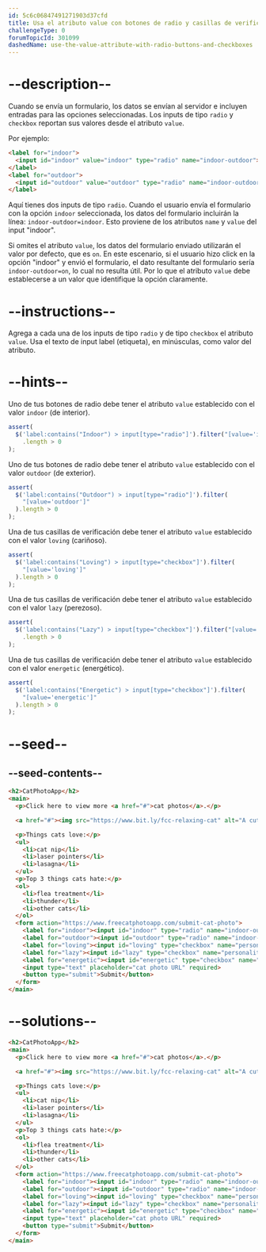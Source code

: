 ```yaml
---
id: 5c6c06847491271903d37cfd
title: Usa el atributo value con botones de radio y casillas de verificación
challengeType: 0
forumTopicId: 301099
dashedName: use-the-value-attribute-with-radio-buttons-and-checkboxes
---
```


# --description--

Cuando se envía un formulario, los datos se envían al servidor e incluyen entradas para las opciones seleccionadas. Los inputs de tipo `radio` y `checkbox` reportan sus valores desde el atributo `value`.

Por ejemplo:

```html
<label for="indoor">
  <input id="indoor" value="indoor" type="radio" name="indoor-outdoor">Indoor
</label>
<label for="outdoor">
  <input id="outdoor" value="outdoor" type="radio" name="indoor-outdoor">Outdoor
</label>
```

Aquí tienes dos inputs de tipo `radio`. Cuando el usuario envía el formulario con la opción `indoor` seleccionada, los datos del formulario incluirán la línea: `indoor-outdoor=indoor`. Esto proviene de los atributos `name` y `value` del input "indoor".

Si omites el atributo `value`, los datos del formulario enviado utilizarán el valor por defecto, que es `on`. En este escenario, si el usuario hizo click en la opción "indoor" y envió el formulario, el dato resultante del formulario sería `indoor-outdoor=on`, lo cual no resulta útil. Por lo que el atributo `value` debe establecerse a un valor que identifique la opción claramente.

# --instructions--

Agrega a cada una de los inputs de tipo `radio` y de tipo `checkbox` el atributo `value`. Usa el texto de input label (etiqueta), en minúsculas, como valor del atributo.

# --hints--

Uno de tus botones de radio debe tener el atributo `value` establecido con el valor `indoor` (de interior).

```js
assert(
  $('label:contains("Indoor") > input[type="radio"]').filter("[value='indoor']")
    .length > 0
);
```

Uno de tus botones de radio debe tener el atributo `value` establecido con el valor `outdoor` (de exterior).

```js
assert(
  $('label:contains("Outdoor") > input[type="radio"]').filter(
    "[value='outdoor']"
  ).length > 0
);
```

Una de tus casillas de verificación debe tener el atributo `value` establecido con el valor `loving` (cariñoso).

```js
assert(
  $('label:contains("Loving") > input[type="checkbox"]').filter(
    "[value='loving']"
  ).length > 0
);
```

Una de tus casillas de verificación debe tener el atributo `value` establecido con el valor `lazy` (perezoso).

```js
assert(
  $('label:contains("Lazy") > input[type="checkbox"]').filter("[value='lazy']")
    .length > 0
);
```

Una de tus casillas de verificación debe tener el atributo `value` establecido con el valor `energetic` (energético).

```js
assert(
  $('label:contains("Energetic") > input[type="checkbox"]').filter(
    "[value='energetic']"
  ).length > 0
);
```

# --seed--

## --seed-contents--

```html
<h2>CatPhotoApp</h2>
<main>
  <p>Click here to view more <a href="#">cat photos</a>.</p>

  <a href="#"><img src="https://www.bit.ly/fcc-relaxing-cat" alt="A cute orange cat lying on its back."></a>

  <p>Things cats love:</p>
  <ul>
    <li>cat nip</li>
    <li>laser pointers</li>
    <li>lasagna</li>
  </ul>
  <p>Top 3 things cats hate:</p>
  <ol>
    <li>flea treatment</li>
    <li>thunder</li>
    <li>other cats</li>
  </ol>
  <form action="https://www.freecatphotoapp.com/submit-cat-photo">
    <label for="indoor"><input id="indoor" type="radio" name="indoor-outdoor"> Indoor</label>
    <label for="outdoor"><input id="outdoor" type="radio" name="indoor-outdoor"> Outdoor</label><br>
    <label for="loving"><input id="loving" type="checkbox" name="personality"> Loving</label>
    <label for="lazy"><input id="lazy" type="checkbox" name="personality"> Lazy</label>
    <label for="energetic"><input id="energetic" type="checkbox" name="personality"> Energetic</label><br>
    <input type="text" placeholder="cat photo URL" required>
    <button type="submit">Submit</button>
  </form>
</main>
```

# --solutions--

```html
<h2>CatPhotoApp</h2>
<main>
  <p>Click here to view more <a href="#">cat photos</a>.</p>

  <a href="#"><img src="https://www.bit.ly/fcc-relaxing-cat" alt="A cute orange cat lying on its back."></a>

  <p>Things cats love:</p>
  <ul>
    <li>cat nip</li>
    <li>laser pointers</li>
    <li>lasagna</li>
  </ul>
  <p>Top 3 things cats hate:</p>
  <ol>
    <li>flea treatment</li>
    <li>thunder</li>
    <li>other cats</li>
  </ol>
  <form action="https://www.freecatphotoapp.com/submit-cat-photo">
    <label for="indoor"><input id="indoor" type="radio" name="indoor-outdoor" value="indoor"> Indoor</label>
    <label for="outdoor"><input id="outdoor" type="radio" name="indoor-outdoor" value="outdoor"> Outdoor</label><br>
    <label for="loving"><input id="loving" type="checkbox" name="personality" value="loving"> Loving</label>
    <label for="lazy"><input id="lazy" type="checkbox" name="personality" value="lazy"> Lazy</label>
    <label for="energetic"><input id="energetic" type="checkbox" name="personality" value="energetic"> Energetic</label><br>
    <input type="text" placeholder="cat photo URL" required>
    <button type="submit">Submit</button>
  </form>
</main>
```
